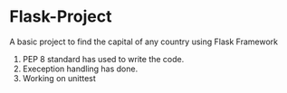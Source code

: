# Flask-Project
A basic project to find the capital of any country using Flask Framework


1. PEP 8 standard has used to write the code.
2. Exeception handling has done. 
3. Working on unittest
